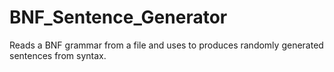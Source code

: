 # BNF_Sentence_Generator
Reads a BNF grammar from a file and uses to produces randomly generated sentences from syntax. 

